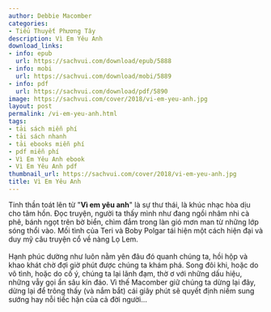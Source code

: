 ```yaml
---
author: Debbie Macomber
categories:
- Tiểu Thuyết Phương Tây
description: Vì Em Yêu Anh
download_links:
- info: epub
  url: https://sachvui.com/download/epub/5888
- info: mobi
  url: https://sachvui.com/download/mobi/5889
- info: pdf
  url: https://sachvui.com/download/pdf/5890
image: https://sachvui.com/cover/2018/vi-em-yeu-anh.jpg
layout: post
permalink: /vi-em-yeu-anh.html
tags:
- tải sách miễn phí
- tải sách nhanh
- tải ebooks miễn phí
- pdf miễn phí
- Vì Em Yêu Anh ebook
- Vì Em Yêu Anh pdf
thumbnail_url: https://sachvui.com/cover/2018/vi-em-yeu-anh.jpg
title: Vì Em Yêu Anh
---
```


 <div class="item-desc text-justify"> <p>Tinh thần toát lên từ "<strong>Vì em yêu anh</strong>" là sự thư thái, là khúc nhạc hòa dịu cho tâm hồn. Đọc truyện, người ta thấy mình như đang ngồi nhâm nhi cà phê, bánh ngọt trên bờ biển, chìm đắm trong làn gió mơn man từ những lớp sóng thổi vào. Mối tình của Teri và Boby Polgar tái hiện một cách hiện đại và duy mỹ câu truyện cổ về nàng Lọ Lem.<br><br>Hạnh phúc dường như luôn nằm yên đâu đó quanh chúng ta, hồi hộp và khao khát chờ đợi giờ phút được chúng ta khám phá. Song đôi khi, hoặc do vô tình, hoặc do cố ý, chúng ta lại lãnh đạm, thờ ơ với những dấu hiệu, những vẫy gọi ẩn sâu kín đáo. Vì thế Macomber giữ chúng ta dừng lại đây, dừng lại để trông thấy (và nắm bắt) cái giây phút sẽ quyết định niềm sung sướng hay nỗi tiếc hận của cả đời người...</p> </div>